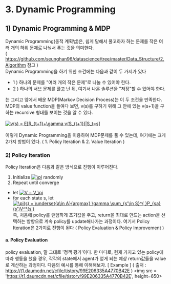 # 3. Dynamic Programming
## 1) Dynamic Programming & MDP
Dynamic Programming(동적 계획법)은, 쉽게 말해서 풀고하자 하는 문제를 작은 여러 개의 하위 문제로 나눠서 푸는 것을 의미한다.  </br >
( https://github.com/seunghan96/datascience/tree/master/Data_Structure/2.Algorithm 참고 ) </br>
Dynamic Programming을 하기 위한 조건에는 다음과 같이 두 가지가 있다
- 1 ) 하나의 문제를 "여러 개의 작은 문제"로 나눌 수 있어야 한다.
- 2 ) 하나의 서브 문제를 풀고 난 뒤, 여기서 나온 솔루션을 "저장"할 수 있어야 한다.

는 그리고 앞에서 배운 MDP(Markov Decision Process)는 이 두 조건을 만족한다. MDP의 value function을 들여다 보면, v(s)를 구하기 위해 그 안에 있는 v(s+1)을 구하는 recursive 형태를 보이는 것을 알 수 있다. </br> </br>
<a href="https://www.codecogs.com/eqnedit.php?latex=v(s)&space;=&space;E[R_{t&plus;1}&plus;\gamma&space;v(S_{t&plus;1})|S_t=s]" target="_blank"><img src="https://latex.codecogs.com/gif.latex?v(s)&space;=&space;E[R_{t&plus;1}&plus;\gamma&space;v(S_{t&plus;1})|S_t=s]" title="v(s) = E[R_{t+1}+\gamma v(S_{t+1})|S_t=s]" /></a> </br> </br>
이렇게 Dynamic Programming을 이용하여 MDP문제를 풀 수 있는데, 여기에는 크게 2가지 방법이 있다. ( 1. Policy Iteration & 2. Value Iteration )

### 2) Policy Iteration
Policy Iteration은 다음과 같은 방식으로 진행이 이루어진다. <br>
1) Initialize <a href="https://www.codecogs.com/eqnedit.php?latex=\pi" target="_blank"><img src="https://latex.codecogs.com/gif.latex?\pi" title="\pi" /></a> randomly 
2) Repeat until converge
 - let <a href="https://www.codecogs.com/eqnedit.php?latex=V&space;=&space;V_\pi" target="_blank"><img src="https://latex.codecogs.com/gif.latex?V&space;=&space;V_\pi" title="V = V_\pi" /></a>
 - for each state s, let <a href="https://www.codecogs.com/eqnedit.php?latex=\pi(s)&space;=&space;\underset{a\in&space;A}{argmax}&space;\gamma&space;\sum_{s'\in&space;S}^{&space;}P_{sa}(s')V^*(s')" target="_blank"><img src="https://latex.codecogs.com/gif.latex?\pi(s)&space;=&space;\underset{a\in&space;A}{argmax}&space;\gamma&space;\sum_{s'\in&space;S}^{&space;}P_{sa}(s')V^*(s')" title="\pi(s) = \underset{a\in A}{argmax} \gamma \sum_{s'\in S}^{ }P_{sa}(s')V^*(s')" /></a> </br>
 즉, 처음에 policy를 랜덤하게 초기값을 주고, return을 최대로 만드는 action을 선택하는 방향으로 계속 policy를 update해나가는 과정이다.
 여기서 Policy Iteration은 2가지로 진행이 된다 ( Policy Evaluation & Policy Improvement )
 
 #### a. Policy Evaluation
 policy evaluation, 말 그대로 '정책 평가'이다. 한 마디로, 현재 가지고 있는 policy에 따라 행동을 했을 경우, 각각의 state에서 agent가 얻게 되는 예상 return값들을 value로 계산하는 과정이다. 다음의 예시를 통해 이해해보자.
 [ Example ] 
 ( 출처 : https://t1.daumcdn.net/cfile/tistory/99E206335A4770B42E )
 <img src = 'https://t1.daumcdn.net/cfile/tistory/99E206335A4770B42E', height=650>
 

